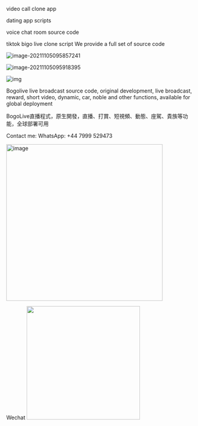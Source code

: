 video call clone app


dating app scripts



voice chat room source code


tiktok bigo live clone script
We provide a full set of source code

![image-20211105095857241](https://raw.githubusercontent.com/ivoidcat/tiktok-bigo-live-clone-script-/main/1.png)

![image-20211105095918395](https://raw.githubusercontent.com/ivoidcat/tiktok-bigo-live-clone-script-/main/2.png)

![img](https://raw.githubusercontent.com/ivoidcat/tiktok-bigo-live-clone-script-/main/3.png)







Bogolive live broadcast source code, original development, live broadcast, reward, short video, dynamic, car, noble and other functions, available for global deployment

BogoLive直播程式，原生開發，直播、打賞、短視頻、動態、座駕、貴族等功能，全球部署可用


Contact me:
WhatsApp: +44 7999 529473

<img width="414" alt="image" src="https://github.com/user-attachments/assets/6f2a3e8e-b302-4430-8222-258041e0d8d2">







Wechat
<img src="https://github.com/user-attachments/assets/7cbf2b43-3789-4762-bdb0-9a1f0e38aff9" width="300px">


